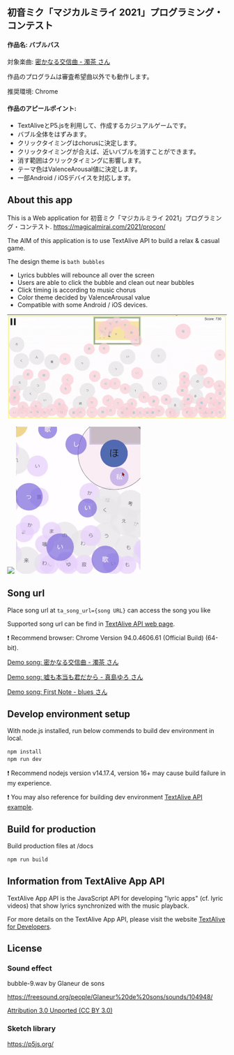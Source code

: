## 初音ミク「マジカルミライ 2021」プログラミング・コンテスト

#### 作品名: バブルバス

対象楽曲: [密かなる交信曲 - 濁茶 さん](https://rikahei.github.io/mm_procon_2021_production/?ta_song_url=https%3A%2F%2Fwww.youtube.com%2Fwatch%3Fv%3DCh4RQPG1Tmo)

作品のプログラムは審査希望曲以外でも動作します。

推奨環境: Chrome

#### 作品のアピールポイント: 

* TextAliveとP5.jsを利用して、作成するカジュアルゲームです。
* バブル全体をはずみます。
* クリックタイミングはchorusに決定します。
* クリックタイミングが合えば、近いバブルを消すことができます。
* 消す範囲はクリックタイミングに影響します。
* テーマ色はValenceArousal値に決定します。
* 一部Android / iOSデバイスを対応します。

## About this app

This is a Web application for 初音ミク「マジカルミライ 2021」プログラミング・コンテスト.
https://magicalmirai.com/2021/procon/

The AIM of this application is to use TextAlive API to build a relax & casual game.

The design theme is `bath bubbles` 

* Lyrics bubbles will rebounce all over the screen 
* Users are able to click the bubble and clean out near bubbles
* Click timing is according to music chorus
* Color theme decided by ValenceArousal value
* Compatible with some Android / iOS devices.

<img src="https://github.com/Rikahei/miku_procon_2021/blob/master/assets/demo_1.gif">

<img src="https://github.com/Rikahei/miku_procon_2021/blob/master/assets/demo_2.gif" height="337px"> <img src="https://github.com/Rikahei/miku_procon_2021/blob/master/assets/demo_3.gif">

## Song url
Place song url at `ta_song_url={song URL}` can access the song you like

Supported song url can be find in [TextAlive API web page](https://textalive.jp/songs).

:heavy_exclamation_mark: Recommend browser: Chrome Version 94.0.4606.61 (Official Build) (64-bit).

[Demo song: 密かなる交信曲 - 濁茶 さん](https://rikahei.github.io/mm_procon_2021_production/?ta_song_url=https%3A%2F%2Fwww.youtube.com%2Fwatch%3Fv%3DCh4RQPG1Tmo)

[Demo song: 嘘も本当も君だから - 真島ゆろ さん](https://rikahei.github.io/mm_procon_2021_production/?ta_song_url=https%3A%2F%2Fwww.youtube.com%2Fwatch%3Fv%3DSe89rQPp5tk)

[Demo song: First Note - blues さん](https://rikahei.github.io/mm_procon_2021_production/)

## Develop environment setup

With node.js installed, run below commends to build dev environment in local.

```sh
npm install
npm run dev
```

:heavy_exclamation_mark: Recommend nodejs version v14.17.4, version 16+ may cause build failure in my experience.

:heavy_exclamation_mark: You may also reference for building dev environment [TextAlive API example](https://github.com/TextAliveJp/textalive-app-p5js).

## Build for production

Build production files at /docs

```sh
npm run build
```

## Information from TextAlive App API

TextAlive App API is the JavaScript API for developing "lyric apps" (cf. lyric videos) that show lyrics synchronized with the music playback.

For more details on the TextAlive App API, please visit the website [TextAlive for Developers](https://developer.textalive.jp/).

## License

### Sound effect

bubble-9.wav by Glaneur de sons

https://freesound.org/people/Glaneur%20de%20sons/sounds/104948/

[Attribution 3.0 Unported (CC BY 3.0)](https://creativecommons.org/licenses/by/3.0/)

### Sketch library

https://p5js.org/
